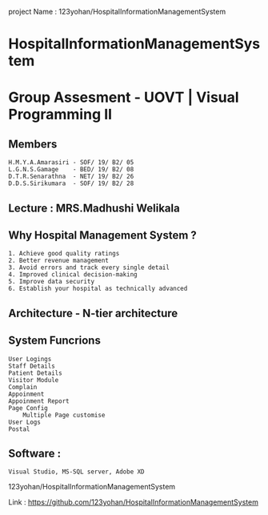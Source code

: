 project Name : 123yohan/HospitalInformationManagementSystem


# HospitalInformationManagementSystem
 # Group Assesment - UOVT | Visual Programming II 

## Members

	H.M.Y.A.Amarasiri - SOF/ 19/ B2/ 05
	L.G.N.S.Gamage    - BED/ 19/ B2/ 08
	D.T.R.Senarathna  - NET/ 19/ B2/ 26
	D.D.S.Sirikumara  - SOF/ 19/ B2/ 28
	
## Lecture : MRS.Madhushi Welikala
	


## Why Hospital Management System ?
	
	1. Achieve good quality ratings
	2. Better revenue management
	3. Avoid errors and track every single detail
	4. Improved clinical decision-making
	5. Improve data security
	6. Establish your hospital as technically advanced
	

## Architecture 	-  N-tier architecture


## System Funcrions 
	
	User Logings 
	Staff Details
	Patient Details
	Visitor Module
	Complain
	Appoinment 
	Appoinment Report
	Page Config
		Multiple Page customise
	User Logs
	Postal
	
	
## Software : 
	Visual Studio, MS-SQL server, Adobe XD	



123yohan/HospitalInformationManagementSystem


Link : https://github.com/123yohan/HospitalInformationManagementSystem






